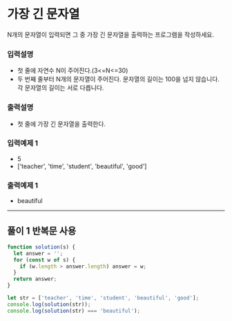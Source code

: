 # 가장 긴 문자열

N개의 문자열이 입력되면 그 중 가장 긴 문자열을 출력하는 프로그램을 작성하세요.

### 입력설명
- 첫 줄에 자연수 N이 주어진다.(3<=N<=30)
- 두 번째 줄부터 N개의 문자열이 주어진다. 문자열의 길이는 100을 넘지 않습니다. 각 문자열의 길이는 서로 다릅니다.
### 출력설명
- 첫 줄에 가장 긴 문자열을 출력한다.
### 입력예제 1 
- 5
- ['teacher', 'time', 'student', 'beautiful', 'good']
### 출력예제 1 
- beautiful

---

## 풀이 1 반복문 사용

```js
function solution(s) {
  let answer = '';
  for (const w of s) {
    if (w.length > answer.length) answer = w;
  }
  return answer;
}

let str = ['teacher', 'time', 'student', 'beautiful', 'good'];
console.log(solution(str));
console.log(solution(str) === 'beautiful');

```

